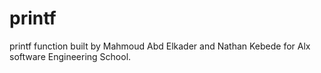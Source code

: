 # printf

printf function built by Mahmoud Abd Elkader and Nathan Kebede for Alx software Engineering School.
